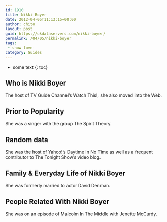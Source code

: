 ```yaml
---
id: 1910
title: Nikki Boyer
date: 2012-04-05T11:13:15+00:00
author: chito
layout: post
guid: https://ukdataservers.com/nikki-boyer/
permalink: /04/05/nikki-boyer
tags:
 - show love
category: Guides
---
```


* some text
{: toc}
          
          
## Who is  Nikki Boyer
                  
                  
                  
The host of TV Guide Channel&#8217;s Watch This!, she also moved into the Web.
                  
                
                
                
## Prior to Popularity 
                  
                  
                  
She was a singer with the group The Spirit Theory.
                  
                
                
                
## Random data 
                  
                  
                  
She was the host of Yahoo!&#8217;s Daytime In No Time as well as a frequent contributor to The Tonight Show&#8217;s video blog.
                  
                
                
                
## Family & Everyday Life of Nikki Boyer
                  
                  
                  
She was formerly married to actor David Denman.
                  
                
                
                
## People Related With  Nikki Boyer
                  
                  
                  
She was on an episode of Malcolm In The Middle with Jenette McCurdy.
                  
                
              
            
          
          
          
    
    
  
